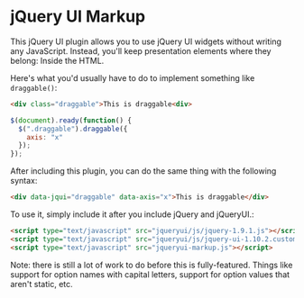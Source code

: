 # jQuery UI Markup

This jQuery UI plugin allows you to use jQuery UI widgets without writing any JavaScript. Instead, you'll keep presentation elements where they belong: Inside the HTML.

Here's what you'd usually have to do to implement something like `draggable()`:

```html
<div class="draggable">This is draggable<div>
```

```javascript
$(document).ready(function() {
  $(".draggable").draggable({
    axis: "x"
  });
});
```

After including this plugin, you can do the same thing with the following syntax:

```html
<div data-jqui="draggable" data-axis="x">This is draggable</div>
```

To use it, simply include it after you include jQuery and jQueryUI.:

```html
<script type="text/javascript" src="jqueryui/js/jquery-1.9.1.js"></script>
<script type="text/javascript" src="jqueryui/js/jquery-ui-1.10.2.custom.js"></script>
<script type="text/javascript" src="jqueryui-markup.js"></script>
```

Note: there is still a lot of work to do before this is fully-featured. Things like support for option names with capital letters, support for option values that aren't static, etc.